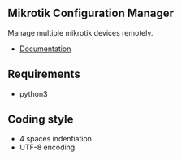 ## Mikrotik Configuration Manager

Manage multiple mikrotik devices remotely.

* [Documentation](http://)

## Requirements

* python3

## Coding style

* 4 spaces indentiation
* UTF-8 encoding
